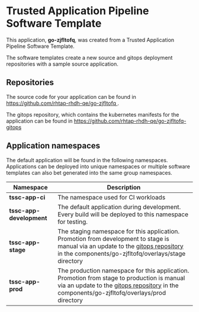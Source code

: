 # Trusted Application Pipeline Software Template

This application, **go-zjfltofq**, was created from a Trusted Application Pipeline Software Template.

The software templates create a new source and gitops deployment repositories with a sample source application. 

## Repositories

The source code for your application can be found in [https://github.com/rhtap-rhdh-qe/go-zjfltofq ](https://github.com/rhtap-rhdh-qe/go-zjfltofq ).
 
The gitops repository, which contains the kubernetes manifests for the application can be found in 
[https://github.com/rhtap-rhdh-qe/go-zjfltofq-gitops ](https://github.com/rhtap-rhdh-qe/go-zjfltofq-gitops ) 

## Application namespaces 

The default application will be found in the following namespaces. Applications can be deployed into unique namespaces or multiple software templates can also bet generated into the same group namespaces.  

|  Namespace   |  Description   |  
| -------- | -------- |
| **tssc-app-ci** | The namespace used for CI workloads |
| **tssc-app-development** | The default application during development. Every build will be deployed to this namespace for testing. |
| **tssc-app-stage** | The staging namespace for this application. Promotion from development to stage is manual via an update to the [gitops repository](https://github.com/rhtap-rhdh-qe/go-zjfltofq-gitops ) in the components/go-zjfltofq/overlays/stage directory |
| **tssc-app-prod** | The production namespace for this application. Promotion from stage to production is manual via an update to the [gitops repository](https://github.com/rhtap-rhdh-qe/go-zjfltofq-gitops ) in the components/go-zjfltofq/overlays/prod directory |